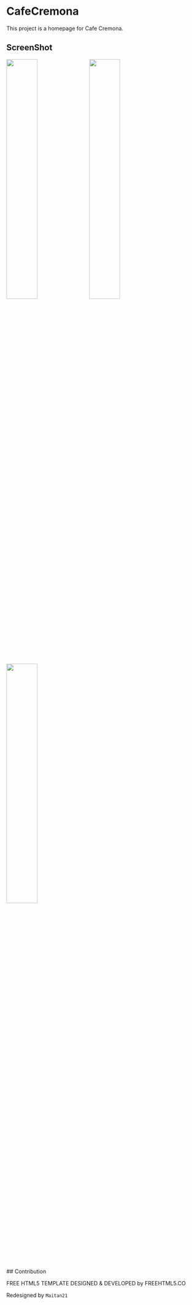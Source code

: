 # CafeCremona
This project is a homepage for Cafe Cremona.

## ScreenShot

<p float="left">
  <img src="https://user-images.githubusercontent.com/45276804/96375454-0b854180-11b4-11eb-857a-2171768ba265.png" width="40%" style="margin-right:10px" />
  <img src="https://user-images.githubusercontent.com/45276804/96375423-e5f83800-11b3-11eb-8626-a52992e95efb.png" width="40%" /> 
</p>

<p float="left">
  <img src="https://user-images.githubusercontent.com/45276804/96375654-3e7c0500-11b5-11eb-9bc8-2dfd6180276d.png" width="40%" /> 
</p>
## Contribution

FREE HTML5 TEMPLATE 
	DESIGNED & DEVELOPED by FREEHTML5.CO
  
Redesigned by `Maitan21`
